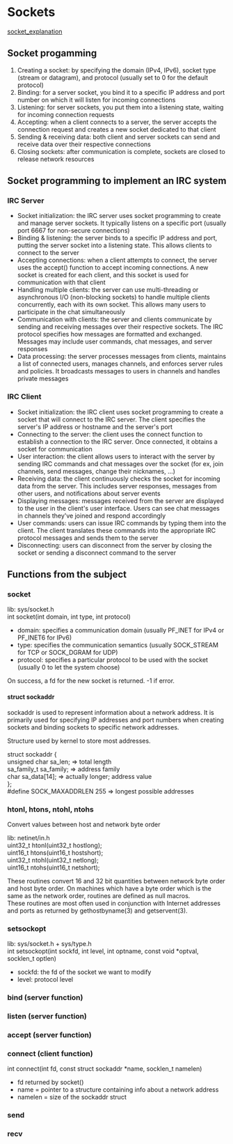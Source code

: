 # Sockets

[socket_explanation](https://docs.freebsd.org/en/books/developers-handbook/sockets/)

## Socket progamming

1. Creating a socket: by specifying the domain (IPv4, IPv6), socket type (stream or datagram), and protocol (usually set to 0 for the default protocol)
2. Binding: for a server socket, you bind it to a specific IP address and port number on which it will listen for incoming connections
3. Listening: for server sockets, you put them into a listening state, waiting for incoming connection requests
4. Accepting: when a client connects to a server, the server accepts the connection request and creates a new socket dedicated to that client
5. Sending & receiving data: both client and server sockets can send and receive data over their respective connections
6. Closing sockets: after communication is complete, sockets are closed to release network resources

## Socket programming to implement an IRC system

### IRC Server

- Socket initialization: the IRC server uses socket programming to create and manage server sockets. It typically listens on a specific port (usually port 6667 for non-secure connections)
- Binding & listening: the server binds to a specific IP address and port, putting the server socket into a listening state. This allows clients to connect to the server
- Accepting connections: when a client attempts to connect, the server uses the accept() function to accept incoming connections. A new socket is created for each client, and this socket is used for communication with that client
- Handling multiple clients: the server can use multi-threading or asynchronous I/O (non-blocking sockets) to handle multiple clients concurrently, each with its own socket. This allows many users to participate in the chat simultaneously
- Communication with clients: the server and clients communicate by sending and receiving messages over their respective sockets. The IRC protocol specifies how messages are formatted and exchanged. Messages may include user commands, chat messages, and server responses
- Data processing: the server processes messages from clients, maintains a list of connected users, manages channels, and enforces server rules and policies. It broadcasts messages to users in channels and handles private messages

### IRC Client

- Socket initialization: the IRC client uses socket programming to create a socket that will connect to the IRC server. The client specifies the server's IP address or hostname and the server's port
- Connecting to the server: the client uses the connect function to establish a connection to the IRC server. Once connected, it obtains a socket for communication
- User interaction: the client allows users to interact with the server by sending IRC commands and chat messages over the socket (for ex, join channels, send messages, change their nicknames, ...)
- Receiving data: the client continuously checks the socket for incoming data from the server. This includes server responses, messages from other users, and notifications about server events
- Displaying messages: messages received from the server are displayed to the user in the client's user interface. Users can see chat messages in channels they've joined and respond accordingly
- User commands: users can issue IRC commands by typing them into the client. The client translates these commands into the appropriate IRC protocol messages and sends them to the server
- Disconnecting: users can disconnect from the server by closing the socket or sending a disconnect command to the server

## Functions from the subject

### socket

lib: sys/socket.h  
int	socket(int domain, int type, int protocol)
- domain: specifies a communication domain (usually PF_INET for IPv4 or PF_INET6 for IPv6)
- type: specifies the communication semantics (usually SOCK_STREAM for TCP or SOCK_DGRAM for UDP)
- protocol: specifies a particular protocol to be used with the socket (usually 0 to let the system choose)

On success, a fd for the new socket is returned. -1 if error.

#### struct sockaddr

sockaddr is used to represent information about a network address. It is primarily used for specifying IP addresses and port numbers when creating sockets and binding sockets to specific network addresses.

Structure used by kernel to store most addresses.

struct sockaddr {  
	unsigned char	sa_len;	=> total length  
	sa_family_t		sa_family; => address family    
	char			sa_data[14]; => actually longer; address value  
};   
#define	SOCK_MAXADDRLEN	255	=> longest possible addresses

### htonl,  htons,  ntohl, ntohs

Convert values between host and network byte order

lib: netinet/in.h  
uint32_t htonl(uint32_t hostlong);  
uint16_t htons(uint16_t hostshort);  
uint32_t ntohl(uint32_t netlong);  
uint16_t ntohs(uint16_t netshort);  

These routines convert 16 and 32 bit quantities	between network byte order and host	byte order. On machines which have a byte order which is the same as the network order, routines are defined as null macros.  
These routines are most often used in conjunction with Internet addresses and ports as returned by gethostbyname(3) and getservent(3).

### setsockopt

lib: sys/socket.h + sys/type.h  
int	setsockopt(int sockfd, int level, int optname, const void *optval, socklen_t optlen)
- sockfd: the fd of the socket we want to modify
- level: protocol level 

### bind (server function)



### listen (server function)



### accept (server function)



### connect (client function)

int connect(int fd, const struct sockaddr *name, socklen_t namelen)
- fd returned by socket()
- name = pointer to a structure containing info about a network address
- namelen = size of the sockaddr struct

### send



### recv